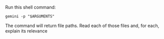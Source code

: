  Run this shell command:

 `gemini -p "$ARGUMENTS"`

 The command will return file paths. Read each of those files and, for each, explain its relevance


